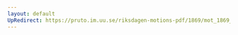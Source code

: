 ```yaml
---
layout: default
UpRedirect: https://pruto.im.uu.se/riksdagen-motions-pdf/1869/mot_1869__ak__232.pdf
---
```

